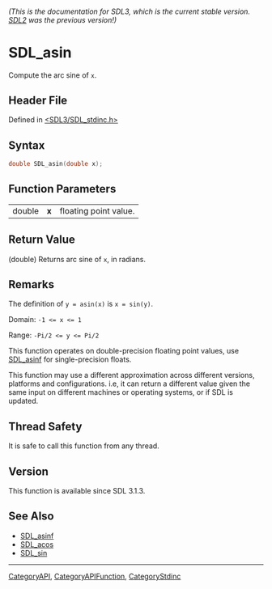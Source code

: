 ###### (This is the documentation for SDL3, which is the current stable version. [SDL2](https://wiki.libsdl.org/SDL2/) was the previous version!)
# SDL_asin

Compute the arc sine of `x`.

## Header File

Defined in [<SDL3/SDL_stdinc.h>](https://github.com/libsdl-org/SDL/blob/main/include/SDL3/SDL_stdinc.h)

## Syntax

```c
double SDL_asin(double x);
```

## Function Parameters

|        |       |                       |
| ------ | ----- | --------------------- |
| double | **x** | floating point value. |

## Return Value

(double) Returns arc sine of `x`, in radians.

## Remarks

The definition of `y = asin(x)` is `x = sin(y)`.

Domain: `-1 <= x <= 1`

Range: `-Pi/2 <= y <= Pi/2`

This function operates on double-precision floating point values, use
[SDL_asinf](SDL_asinf) for single-precision floats.

This function may use a different approximation across different versions,
platforms and configurations. i.e, it can return a different value given
the same input on different machines or operating systems, or if SDL is
updated.

## Thread Safety

It is safe to call this function from any thread.

## Version

This function is available since SDL 3.1.3.

## See Also

- [SDL_asinf](SDL_asinf)
- [SDL_acos](SDL_acos)
- [SDL_sin](SDL_sin)

----
[CategoryAPI](CategoryAPI), [CategoryAPIFunction](CategoryAPIFunction), [CategoryStdinc](CategoryStdinc)

